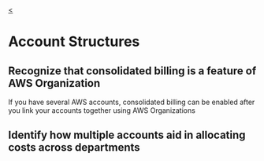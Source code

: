 [<](../README.md)

# Account Structures

## Recognize that consolidated billing is a feature of AWS Organization

If you have several AWS accounts, consolidated billing can be enabled after you link your accounts together using AWS Organizations

## Identify how multiple accounts aid in allocating costs across departments